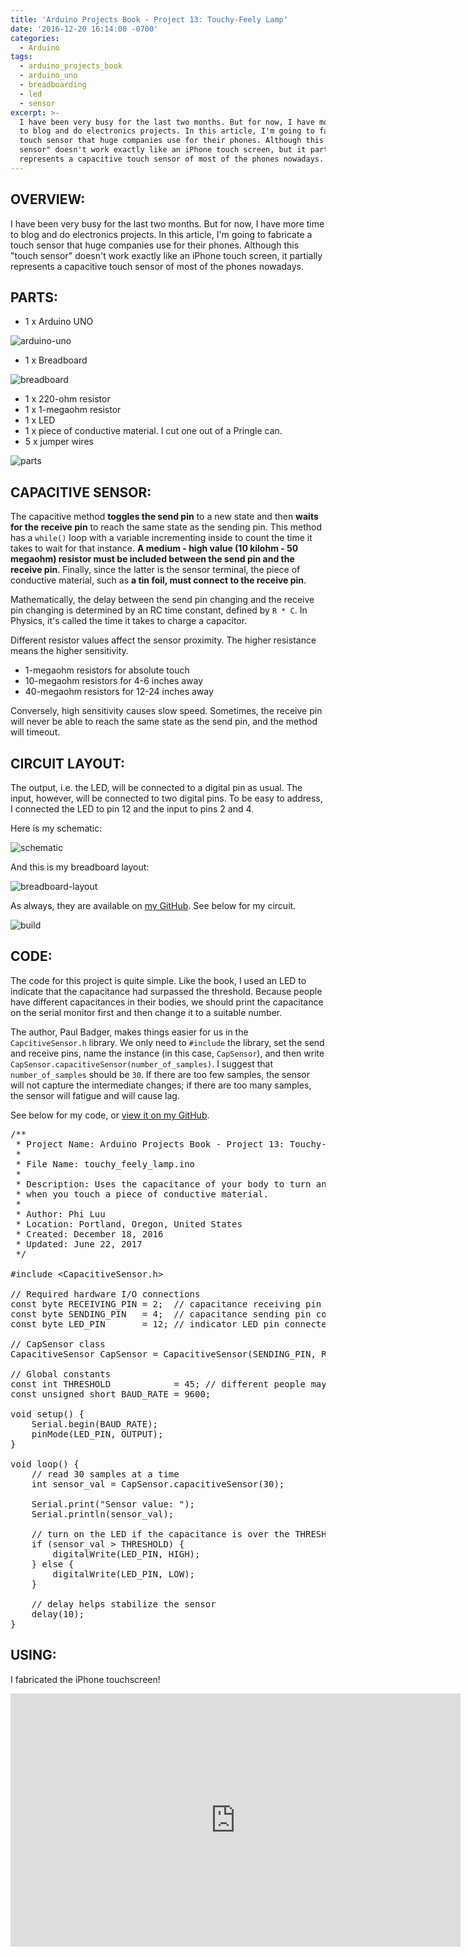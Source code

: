 ```yaml
---
title: 'Arduino Projects Book - Project 13: Touchy-Feely Lamp'
date: '2016-12-20 16:14:00 -0700'
categories:
  - Arduino
tags:
  - arduino_projects_book
  - arduino_uno
  - breadboarding
  - led
  - sensor
excerpt: >-
  I have been very busy for the last two months. But for now, I have more time
  to blog and do electronics projects. In this article, I'm going to fabricate a
  touch sensor that huge companies use for their phones. Although this "touch
  sensor" doesn't work exactly like an iPhone touch screen, but it partially
  represents a capacitive touch sensor of most of the phones nowadays.
---
```


## **OVERVIEW:**

I have been very busy for the last two months. But for now, I have more time to blog and do electronics projects. In this article, I'm going to fabricate a touch sensor that huge companies use for their phones. Although this "touch sensor" doesn't work exactly like an iPhone touch screen, it partially represents a capacitive touch sensor of most of the phones nowadays.

## **PARTS:**

- 1 x Arduino UNO

![arduino-uno](/images/arduino-uno.jpg)

- 1 x Breadboard

![breadboard](/images/breadboard.jpg)

- 1 x 220-ohm resistor
- 1 x 1-megaohm resistor
- 1 x LED
- 1 x piece of conductive material. I cut one out of a Pringle can.
- 5 x jumper wires

![parts](/images/arduino-projects-book-project-13/parts.jpg)

## **CAPACITIVE SENSOR:**

The capacitive method **toggles the send pin** to a new state and then **waits for the receive pin** to reach the same state as the sending pin. This method has a `while()` loop with a variable incrementing inside to count the time it takes to wait for that instance. **A medium - high value (10 kilohm - 50 megaohm) resistor must be included between the send pin and the receive pin**. Finally, since the latter is the sensor terminal, the piece of conductive material, such as **a tin foil, must connect to the receive pin**.

Mathematically, the delay between the send pin changing and the receive pin changing is determined by an RC time constant, defined by `R * C`. In Physics, it's called the time it takes to charge a capacitor.

Different resistor values affect the sensor proximity. The higher resistance means the higher sensitivity.

- 1-megaohm resistors for absolute touch
- 10-megaohm resistors for 4-6 inches away
- 40-megaohm resistors for 12-24 inches away

Conversely, high sensitivity causes slow speed. Sometimes, the receive pin will never be able to reach the same state as the send pin, and the method will timeout.

## **CIRCUIT LAYOUT:**

The output, i.e. the LED, will be connected to a digital pin as usual. The input, however, will be connected to two digital pins. To be easy to address, I connected the LED to pin 12 and the input to pins 2 and 4.

Here is my schematic:

![schematic](/images/arduino-projects-book-project-13/schematic.png)

And this is my breadboard layout:

![breadboard-layout](/images/arduino-projects-book-project-13/breadboard-layout.png)

As always, they are available on [my GitHub](https://github.com/philectron/pcb/tree/master/arduino_repo/touchy_feely_lamp). See below for my circuit.

![build](/images/arduino-projects-book-project-13/build.jpg)

## **CODE:**

The code for this project is quite simple. Like the book, I used an LED to indicate that the capacitance had surpassed the threshold. Because people have different capacitances in their bodies, we should print the capacitance on the serial monitor first and then change it to a suitable number.

The author, Paul Badger, makes things easier for us in the `CapcitiveSensor.h` library. We only need to `#include` the library, set the send and receive pins, name the instance (in this case, `CapSensor`), and then write `CapSensor.capacitiveSensor(number_of_samples)`. I suggest that `number_of_samples` should be `30`. If there are too few samples, the sensor will not capture the intermediate changes; if there are too many samples, the sensor will fatigue and will cause lag.

See below for my code, or [view it on my GitHub](https://github.com/philectron/arduino/blob/master/touchy_feely_lamp/touchy_feely_lamp.ino).

<?prettify?>
<pre class="prettyprint cpp-html linenums">
/**
 * Project Name: Arduino Projects Book - Project 13: Touchy-feely Lamp
 *
 * File Name: touchy_feely_lamp.ino
 *
 * Description: Uses the capacitance of your body to turn an LED on/off
 * when you touch a piece of conductive material.
 *
 * Author: Phi Luu
 * Location: Portland, Oregon, United States
 * Created: December 18, 2016
 * Updated: June 22, 2017
 */

#include <span><</span>CapacitiveSensor.h<span>></span>

// Required hardware I/O connections
const byte RECEIVING_PIN = 2;  // capacitance receiving pin connected to 2
const byte SENDING_PIN   = 4;  // capacitance sending pin connected to 4
const byte LED_PIN       = 12; // indicator LED pin connected to 12

// CapSensor class
CapacitiveSensor CapSensor = CapacitiveSensor(SENDING_PIN, RECEIVING_PIN);

// Global constants
const int THRESHOLD            = 45; // different people may have different values
const unsigned short BAUD_RATE = 9600;

void setup() {
    Serial.begin(BAUD_RATE);
    pinMode(LED_PIN, OUTPUT);
}

void loop() {
    // read 30 samples at a time
    int sensor_val = CapSensor.capacitiveSensor(30);

    Serial.print("Sensor value: ");
    Serial.println(sensor_val);

    // turn on the LED if the capacitance is over the THRESHOLD
    if (sensor_val > THRESHOLD) {
        digitalWrite(LED_PIN, HIGH);
    } else {
        digitalWrite(LED_PIN, LOW);
    }

    // delay helps stabilize the sensor
    delay(10);
}
</pre>

## **USING:**

I fabricated the iPhone touchscreen!

<div class="embedded-video">
  <iframe width="720" height="405" src="https://www.youtube.com/embed/tDmUxVn5jF8?list=PLt_UZum7NVtmFEVMdv4XH8TgXzJvzd78x" frameborder="0" allowfullscreen></iframe>
</div>
